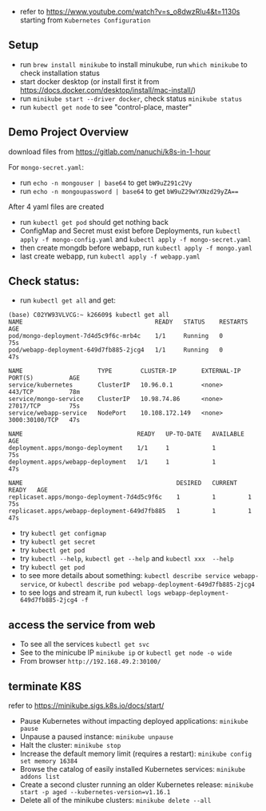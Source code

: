 - refer to https://www.youtube.com/watch?v=s_o8dwzRlu4&t=1130s starting from ```Kubernetes Configuration``` 

## Setup

- run ```brew install minikube``` to install minukube, run ```which minikube``` to check 
installation status 
- start docker desktop (or install first it from https://docs.docker.com/desktop/install/mac-install/)
- run ```minikube start --driver docker```, check status ```minikube status```
- run ```kubectl get node``` to see "control-place, master"


## Demo Project Overview

download files from https://gitlab.com/nanuchi/k8s-in-1-hour

For ```mongo-secret.yaml```:
- run ```echo -n mongouser | base64``` to get ```bW9uZ291c2Vy``` 
- run ```echo -n mongoupassword | base64``` to get ```bW9uZ29wYXNzd29yZA==``` 

After 4 yaml files are created 
- run ```kubectl get pod``` should get nothing back 
- ConfigMap and Secret must exist before Deployments, run ```kubectl apply -f mongo-config.yaml``` and ```kubectl apply -f mongo-secret.yaml```
- then create mongdb before webapp, run ```kubectl apply -f mongo.yaml```
- last create webapp, run ```kubectl apply -f webapp.yaml```

## Check status: 
- run ```kubectl get all``` and get:
```
(base) C02YW93VLVCG:~ k26609$ kubectl get all
NAME                                     READY   STATUS    RESTARTS   AGE
pod/mongo-deployment-7d4d5c9f6c-mrb4c    1/1     Running   0          75s
pod/webapp-deployment-649d7fb885-2jcg4   1/1     Running   0          47s

NAME                     TYPE        CLUSTER-IP       EXTERNAL-IP   PORT(S)          AGE
service/kubernetes       ClusterIP   10.96.0.1        <none>        443/TCP          78m
service/mongo-service    ClusterIP   10.98.74.86      <none>        27017/TCP        75s
service/webapp-service   NodePort    10.108.172.149   <none>        3000:30100/TCP   47s

NAME                                READY   UP-TO-DATE   AVAILABLE   AGE
deployment.apps/mongo-deployment    1/1     1            1           75s
deployment.apps/webapp-deployment   1/1     1            1           47s

NAME                                           DESIRED   CURRENT   READY   AGE
replicaset.apps/mongo-deployment-7d4d5c9f6c    1         1         1       75s
replicaset.apps/webapp-deployment-649d7fb885   1         1         1       47s
```
- try ```kubectl get configmap```
- try ```kubectl get secret```
- try ```kubectl get pod```
- try ```kubectl --help```, ```kubectl get --help``` and ```kubectl xxx  --help```
- try ```kubectl get pod```
- to see more details about something: ```kubectl describe service webapp-service```, or ```kubectl describe pod webapp-deployment-649d7fb885-2jcg4``` 
- to see logs and stream it, run ```kubectl logs webapp-deployment-649d7fb885-2jcg4 -f```

## access the service from web
- To see all the services ```kubectl get svc``` 
- See to the minicube IP ```minikube ip``` or ```kubectl get node -o wide```
- From browser ```http://192.168.49.2:30100/```

## terminate K8S
refer to https://minikube.sigs.k8s.io/docs/start/
- Pause Kubernetes without impacting deployed applications: ```minikube pause```
- Unpause a paused instance: ```minikube unpause```
- Halt the cluster: ```minikube stop```
- Increase the default memory limit (requires a restart): ```minikube config set memory 16384```
- Browse the catalog of easily installed Kubernetes services: ```minikube addons list```
- Create a second cluster running an older Kubernetes release: ```minikube start -p aged --kubernetes-version=v1.16.1```
- Delete all of the minikube clusters: ```minikube delete --all```
